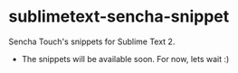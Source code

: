 sublimetext-sencha-snippet
==========================

Sencha Touch's snippets for Sublime Text 2.

* The snippets will be available soon. For now, lets wait :) 
